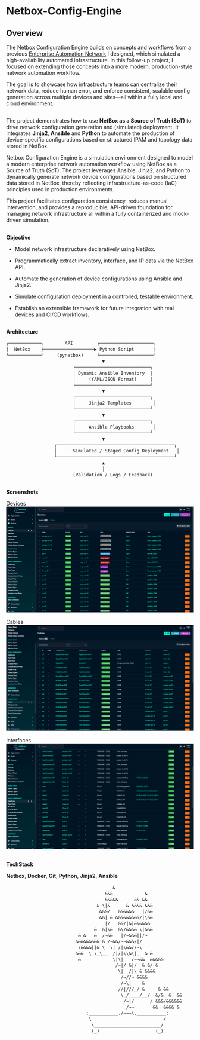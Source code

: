 # Netbox-Config-Engine

## Overview

The Netbox Configuration Engine builds on concepts and workflows from a previous [Enterprise Automation Network](https://github.com/m3lcy/Enterprise-network) I designed, which simulated a high-availability automated infrastructure. In this follow-up project, I focused on extending those concepts into a more modern, production-style network automation workflow.

The goal is to showcase how infrastructure teams can centralize their network data, reduce human error, and enforce consistent, scalable config generation across multiple devices and sites—all within a fully local and cloud environment.

##
The project demonstrates how to use **NetBox as a Source of Truth (SoT)** to drive network configuration generation and (simulated) deployment. It integrates **Jinja2**, **Ansible** and **Python** to automate the production of device-specific configurations based on structured IPAM and topology data stored in NetBox.

Netbox Configuration Engine is a simulation environment designed to model a modern enterprise network automation workflow using NetBox as a Source of Truth (SoT). The project leverages Ansible, Jinja2, and Python to dynamically generate network device configurations based on structured data stored in NetBox, thereby reflecting infrastructure-as-code (IaC) principles used in production environments.

This project facilitates configuration consistency, reduces manual intervention, and provides a reproducible, API-driven foundation for managing network infrastructure all within a fully containerized and mock-driven simulation.

##
**Objective**

- Model network infrastructure declaratively using NetBox.

- Programmatically extract inventory, interface, and IP data via the NetBox API.

- Automate the generation of device configurations using Ansible and Jinja2.

- Simulate configuration deployment in a controlled, testable environment.

- Establish an extensible framework for future integration with real devices and CI/CD workflows.

##
**Architecture**
```
┌────────────┐        API         ┌────────────────────┐
│  NetBox    ├───────────────────▶ Python Script       │
└────────────┘     (pynetbox)     └────────────────────┘
                                    ▼
                         ┌────────────────────────────┐
                         │ Dynamic Ansible Inventory  │
                         │     (YAML/JSON Format)     │
                         └────────────────────────────┘
                                    ▼
                         ┌────────────────────────────┐
                         │     Jinja2 Templates        │
                         └────────────────────────────┘
                                    ▼
                         ┌────────────────────────────┐
                         │     Ansible Playbooks       │
                         └────────────────────────────┘
                                    ▼
                  ┌────────────────────────────────────────────┐
                  │      Simulated / Staged Config Deployment   │
                  └────────────────────────────────────────────┘
                                    ▲
                                    │
                         (Validation / Logs / Feedback)
```


##
**Screenshots**

Devices
![Screenshot](netbox_images/devices.png)

Cables
![cables](netbox_images/cables.png)

Interfaces
![Screenshot](netbox_images/interfaces.png)

##
**TechStack**

**Netbox**, **Docker**, **Git**, **Python**, **Jinja2**, **Ansible**


```
                                        &
                                     &&&            &
                                     &&&&&      && &&
                                  & \|&      & &&&& &&&
                                   &&&/   &&&&&&   |/&&
                                   &&| & &&&&&&&&&/|\&&
                                     |/   &&/|&|&\&&&&
                                 &  &|\&  &\/&&&& \|&&&
                           & &   &  /~&&   |/~&&&||/~
                          &&&&&&&&& & /~&&/~~&&&/|/
                           \&&&&||& \  \| /|\&&//~\
                          &&&  \ \_\__  /|/|\\&\|_  & &
                           &            \|\|   /~~&&  &&&&&
                                         /~|/ &|/  & &/ &
                                          \|  /|\ & &&&&
                                           /~//~ &&&&
                                           /~\|    &
                                          //|///_/ &     & &&
                                           \_/____/__/  &/&  &  &&
                                            /~|/      / &&&/&&&&&&
                                             /~~       &&  &&&& &
                              :___________./~~~\.___________:
                               \                           /
                                \_________________________/
                                (_)                     (_)
```